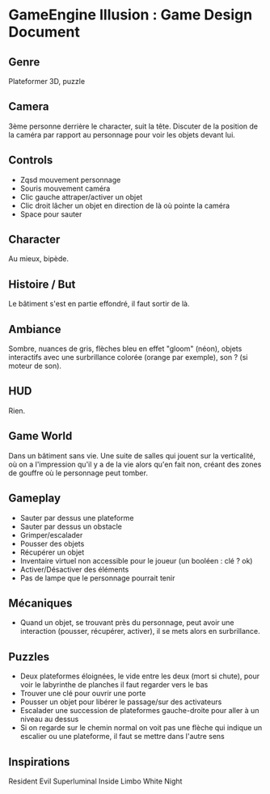 # GameEngine Illusion : Game Design Document

## Genre

Plateformer 3D, puzzle

## Camera

3ème personne derrière le character, suit la tête. Discuter de la position de la caméra par rapport au personnage pour voir les objets devant lui. 

## Controls 

* Zqsd mouvement personnage
* Souris mouvement caméra
* Clic gauche attraper/activer un objet
* Clic droit lâcher un objet en direction de là où pointe la caméra
* Space pour sauter

## Character

Au mieux, bipède. 

## Histoire / But

Le bâtiment s'est en partie effondré, il faut sortir de là. 

## Ambiance

Sombre, nuances de gris, flèches bleu en effet "gloom" (néon), objets interactifs avec une surbrillance colorée (orange par exemple), son ? (si moteur de son).

## HUD

Rien.

## Game World

Dans un bâtiment sans vie. Une suite de salles qui jouent sur la verticalité, où on a l'impression qu'il y a de la vie alors qu'en fait non, créant des zones de gouffre où le personnage peut tomber.

## Gameplay

* Sauter par dessus une plateforme
* Sauter par dessus un obstacle
* Grimper/escalader
* Pousser des objets
* Récupérer un objet
* Inventaire virtuel non accessible pour le joueur (un booléen : clé ? ok)
* Activer/Désactiver des éléments
* Pas de lampe que le personnage pourrait tenir

## Mécaniques

* Quand un objet, se trouvant près du personnage, peut avoir une interaction (pousser, récupérer, activer), il se mets alors en surbrillance.

## Puzzles

* Deux plateformes éloignées, le vide entre les deux (mort si chute), pour voir le labyrinthe de planches il faut regarder vers le bas
* Trouver une clé pour ouvrir une porte
* Pousser un objet pour libérer le passage/sur des activateurs
* Escalader une succession de plateformes gauche-droite pour aller à un niveau au dessus
* Si on regarde sur le chemin normal on voit pas une flèche qui indique un escalier ou une plateforme, il faut se mettre dans l'autre sens 

## Inspirations

Resident Evil
Superluminal
Inside
Limbo
White Night